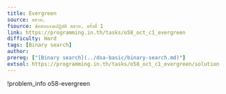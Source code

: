 ```yaml
---
title: Evergreen
source: สสวท.
fsource: ข้อสอบภาคปฏิบัติ สสวท. ครั้งที่ 1
link: https://programming.in.th/tasks/o58_oct_c1_evergreen
difficulty: Hard
tags: [Binary search]
author: 
prereq: ["[Binary search](../dsa-basic/binary-search.md)"]
extsol: https://programming.in.th/tasks/o58_oct_c1_evergreen/solution
---
```


!problem_info o58-evergreen
